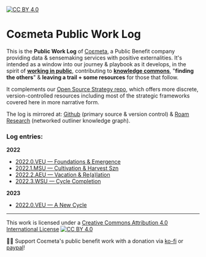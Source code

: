 [![CC BY 4.0][cc-by-shield]][cc-by]

# Coεmeta Public Work Log

This is the **Public Work Log** of [Coεmeta](https://coemeta.xyz), a Public Benefit company providing data & sensemaking services with positive externalities. It's intended as a window into our journey & playbook as it develops, in the spirit of **[working in public](https://nesslabs.com/work-in-public)**, contributing to **[knowledge commons](https://en.wikipedia.org/wiki/Knowledge_commons)**, "**finding the others**" & **leaving a trail + some resources** for those that follow. 

It complements our [Open Source Strategy repo](https://github.com/coemeta/open-source-strategy), which offers more discrete, version-controlled resources including most of the strategic frameworks covered here in more narrative form.

The log is mirrored at: [Github](https://github.com/coemeta/public-work-log) (primary source & version control) & [Roam Research](https://roamresearch.com/#/app/coemeta/page/8hblWWLSN) (networked outliner knowledge graph).

### Log entries:

**2022**
  - [2022.0.VEU — Foundations & Emergence](https://github.com/coemeta/public-work-log/blob/main/2022.0.veu.md)
  - [2022.1.MSU — Cultivation & Harvest Szn](https://github.com/coemeta/public-work-log/blob/main/2022.1.msu.md)
  - [2022.2.AEU — Vacation & Re(a)lation](https://github.com/coemeta/public-work-log/blob/main/2022.2.aeu.md)
  - [2022.3.WSU — Cycle Completion](https://github.com/coemeta/public-work-log/blob/main/2022.3.wsu.md)
  
 **2023**
  - [2022.0.VEU — A New Cycle](https://github.com/coemeta/public-work-log/blob/main/2023.0.veu.md)


---

This work is licensed under a
[Creative Commons Attribution 4.0 International License][cc-by] [![CC BY 4.0][cc-by-image]][cc-by]

🙏🏼 Support Coεmeta's public benefit work with a donation via [ko-fi](https://ko-fi.com/coemeta) or [paypal](https://www.paypal.com/donate/?hosted_button_id=7W4M66QGW3LT8)! 

[cc-by]: http://creativecommons.org/licenses/by/4.0/
[cc-by-image]: https://i.creativecommons.org/l/by/4.0/88x31.png
[cc-by-shield]: https://img.shields.io/badge/License-CC%20BY%204.0-lightgrey.svg
